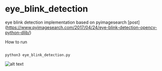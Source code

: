 # eye_blink_detection
eye blink detection implementation based on pyimagesearch [post] (https://www.pyimagesearch.com/2017/04/24/eye-blink-detection-opencv-python-dlib/)

How to run
<pre><code>
python3 eye_blink_detection.py
</code></pre>


![alt text](https://github.com/mevo12318/eye_blink_detection/blob/master/results/emotion_detection.gif)